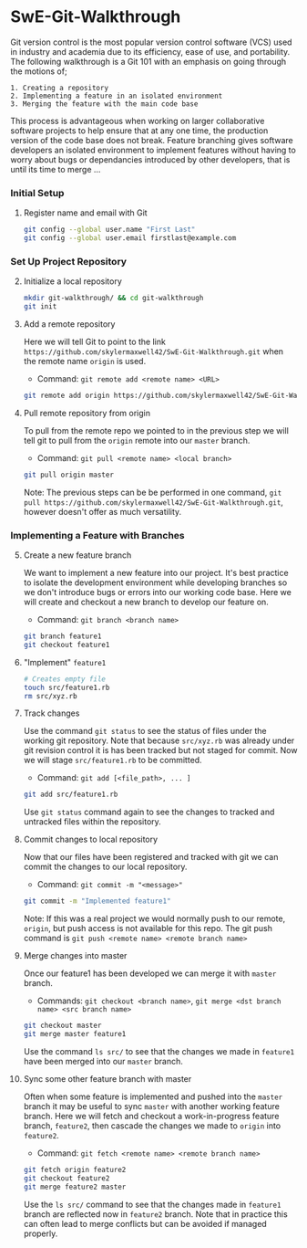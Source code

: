 # SwE-Git-Walkthrough
Git version control is the most popular version control software (VCS) used in industry and academia due to its efficiency, ease of use, and portability. The following walkthrough is a Git 101 with an emphasis on going through the motions of;

    1. Creating a repository
    2. Implementing a feature in an isolated environment
    3. Merging the feature with the main code base

This process is advantageous when working on larger collaborative software projects to help ensure that at any one time, the production version of the code base does not break. Feature branching gives software developers an isolated environment to implement features without having to worry about bugs or dependancies introduced by other developers, that is until its time to merge ...

### Initial Setup

1. Register name and email with Git

    ```bash
    git config --global user.name "First Last"
    git config --global user.email firstlast@example.com
    ```
### Set Up Project Repository

2. Initialize a local repository

    ```bash
    mkdir git-walkthrough/ && cd git-walkthrough
    git init
    ```

3. Add a remote repository

    Here we will tell Git to point to the link `https://github.com/skylermaxwell42/SwE-Git-Walkthrough.git` when the remote name `origin` is used.

    - Command: `git remote add <remote name> <URL>`

    ```bash
    git remote add origin https://github.com/skylermaxwell42/SwE-Git-Walkthrough.git
    ```

4. Pull remote repository from origin

    To pull from the remote repo we pointed to in the previous step we will tell git to pull from the `origin` remote into our `master` branch.

    - Command: `git pull <remote name> <local branch>`

    ```bash
    git pull origin master
    ```

    Note: The previous steps can be be performed in one command, `git pull https://github.com/skylermaxwell42/SwE-Git-Walkthrough.git`, however doesn't offer as much versatility.


### Implementing a Feature with Branches

5. Create a new feature branch

    We want to implement a new feature into our project. It's best practice to isolate the development environment while developing branches so we don't introduce bugs or errors into our working code base. Here we will create and checkout a new branch to develop our feature on.

    - Command: `git branch <branch name>`

    ```bash
    git branch feature1
    git checkout feature1
    ```

6. "Implement" `feature1`

    ```bash
    # Creates empty file
    touch src/feature1.rb
    rm src/xyz.rb
    ```

7. Track changes

    Use the command `git status` to see the status of files under the working git repository. Note that because `src/xyz.rb` was already under git revision control it is has been tracked but not staged for commit. Now we will stage `src/feature1.rb` to be committed.

    - Command: `git add [<file_path>, ... ]`

    ```bash
    git add src/feature1.rb
    ```

    Use `git status` command again to see the changes to tracked and untracked files within the repository.

8. Commit changes to local repository

    Now that our files have been registered and tracked with git we can commit the changes to our local repository.

    - Command: `git commit -m "<message>"`

    ```bash
    git commit -m "Implemented feature1"
    ```

    Note: If this was a real project we would normally push to our remote, `origin`, but push access is not available for this repo. The git push command is `git push <remote name> <remote branch name>`


9. Merge changes into master

    Once our feature1 has been developed we can merge it with `master` branch.

    - Commands: `git checkout <branch name>`, `git merge <dst branch name> <src branch name>`

    ```bash
    git checkout master
    git merge master feature1
    ```

    Use the command `ls src/` to see that the changes we made in `feature1` have been merged into our `master` branch.

10. Sync some other feature branch with master

    Often when some feature is implemented and pushed into the `master` branch it may be useful to sync `master` with another working feature branch. Here we will fetch and checkout a work-in-progress feature branch, `feature2`, then cascade the changes we made to `origin` into `feature2`.

    - Command: `git fetch <remote name> <remote branch name>`

    ```bash
    git fetch origin feature2
    git checkout feature2
    git merge feature2 master
    ```

    Use the `ls src/` command to see that the changes made in `feature1` branch are reflected now in `feature2` branch. Note that in practice this can often lead to merge conflicts but can be avoided if managed properly.
